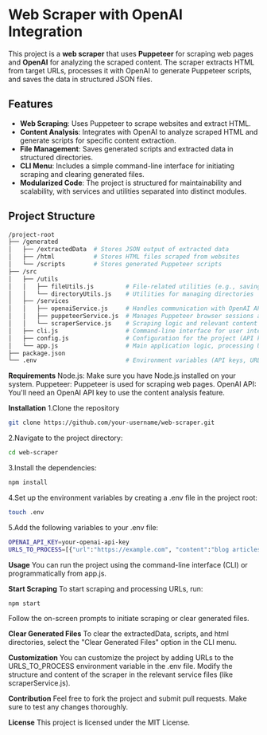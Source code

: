 # Web Scraper with OpenAI Integration

This project is a **web scraper** that uses **Puppeteer** for scraping web pages and **OpenAI** for analyzing the scraped content. The scraper extracts HTML from target URLs, processes it with OpenAI to generate Puppeteer scripts, and saves the data in structured JSON files.

## Features

- **Web Scraping**: Uses Puppeteer to scrape websites and extract HTML.
- **Content Analysis**: Integrates with OpenAI to analyze scraped HTML and generate scripts for specific content extraction.
- **File Management**: Saves generated scripts and extracted data in structured directories.
- **CLI Menu**: Includes a simple command-line interface for initiating scraping and clearing generated files.
- **Modularized Code**: The project is structured for maintainability and scalability, with services and utilities separated into distinct modules.

## Project Structure

```bash
/project-root
├── /generated
│   ├── /extractedData  # Stores JSON output of extracted data
│   ├── /html           # Stores HTML files scraped from websites
│   └── /scripts        # Stores generated Puppeteer scripts
├── /src
│   ├── /utils
│   │   ├── fileUtils.js         # File-related utilities (e.g., saving files, ensuring directories exist)
│   │   └── directoryUtils.js    # Utilities for managing directories
│   ├── /services
│   │   ├── openaiService.js     # Handles communication with OpenAI API
│   │   ├── puppeteerService.js  # Manages Puppeteer browser sessions and scraping logic
│   │   └── scraperService.js    # Scraping logic and relevant content checking
│   ├── cli.js                   # Command-line interface for user interactions
│   ├── config.js                # Configuration for the project (API keys, URLs to process)
│   └── app.js                   # Main application logic, processing URLs and orchestrating services
├── package.json
└── .env                         # Environment variables (API keys, URLs to process)

```
**Requirements**
Node.js: Make sure you have Node.js installed on your system.
Puppeteer: Puppeteer is used for scraping web pages.
OpenAI API: You'll need an OpenAI API key to use the content analysis feature.

**Installation**
1.Clone the repository
```bash
git clone https://github.com/your-username/web-scraper.git
```
2.Navigate to the project directory:
```bash
cd web-scraper
```
3.Install the dependencies:
```bash
npm install
```
4.Set up the environment variables by creating a .env file in the project root:
```bash
touch .env
```
5.Add the following variables to your .env file:
```bash
OPENAI_API_KEY=your-openai-api-key
URLS_TO_PROCESS=[{"url":"https://example.com", "content":"blog articles"}]
```

**Usage**
You can run the project using the command-line interface (CLI) or programmatically from app.js.

**Start Scraping**
To start scraping and processing URLs, run:
```bash
npm start
```
Follow the on-screen prompts to initiate scraping or clear generated files.

**Clear Generated Files**
To clear the extractedData, scripts, and html directories, select the "Clear Generated Files" option in the CLI menu.

**Customization**
You can customize the project by adding URLs to the URLS_TO_PROCESS environment variable in the .env file. Modify the structure and content of the scraper in the relevant service files (like scraperService.js).

**Contribution**
Feel free to fork the project and submit pull requests. Make sure to test any changes thoroughly.

**License**
This project is licensed under the MIT License.
